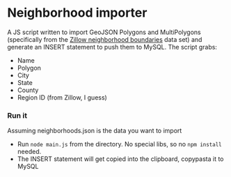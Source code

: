 # Neighborhood importer

A JS script written to import GeoJSON Polygons and MultiPolygons (specifically from the [Zillow neighborhood boundaries](https://www.zillow.com/howto/api/neighborhood-boundaries.htm) data set) and generate an INSERT statement to push them to MySQL. The script grabs:

- Name
- Polygon
- City
- State
- County
- Region ID (from Zillow, I guess)

### Run it

Assuming neighborhoods.json is the data you want to import
- Run `node main.js` from the directory. No special libs, so no `npm install` needed.
- The INSERT statement will get copied into the clipboard, copypasta it to MySQL

